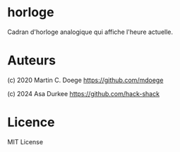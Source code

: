 # horloge
Cadran d'horloge analogique qui affiche l'heure actuelle.

# Auteurs
(c) 2020 Martin C. Doege
https://github.com/mdoege

(c) 2024 Asa Durkee
https://github.com/hack-shack

# Licence
MIT License